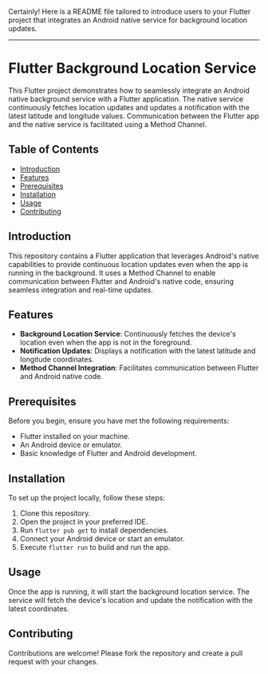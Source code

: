Certainly! Here is a README file tailored to introduce users to your Flutter project that integrates an Android native service for background location updates.

---

# Flutter Background Location Service

This Flutter project demonstrates how to seamlessly integrate an Android native background service with a Flutter application. The native service continuously fetches location updates and updates a notification with the latest latitude and longitude values. Communication between the Flutter app and the native service is facilitated using a Method Channel.

## Table of Contents

- [Introduction](#introduction)
- [Features](#features)
- [Prerequisites](#prerequisites)
- [Installation](#installation)
- [Usage](#usage)
- [Contributing](#contributing)


## Introduction

This repository contains a Flutter application that leverages Android's native capabilities to provide continuous location updates even when the app is running in the background. It uses a Method Channel to enable communication between Flutter and Android's native code, ensuring seamless integration and real-time updates.

## Features

- **Background Location Service**: Continuously fetches the device's location even when the app is not in the foreground.
- **Notification Updates**: Displays a notification with the latest latitude and longitude coordinates.
- **Method Channel Integration**: Facilitates communication between Flutter and Android native code.

## Prerequisites

Before you begin, ensure you have met the following requirements:

- Flutter installed on your machine.
- An Android device or emulator.
- Basic knowledge of Flutter and Android development.

## Installation

To set up the project locally, follow these steps:

1. Clone this repository.
2. Open the project in your preferred IDE.
3. Run `flutter pub get` to install dependencies.
4. Connect your Android device or start an emulator.
5. Execute `flutter run` to build and run the app.

## Usage

Once the app is running, it will start the background location service. The service will fetch the device's location and update the notification with the latest coordinates.

## Contributing

Contributions are welcome! Please fork the repository and create a pull request with your changes.

